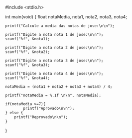#include <stdio.h>
		
int main(void)
{
	float notaMedia, nota1, nota2, nota3, nota4;
	
	
	printf("Calcule a media das notas de jose:\n\n");
	
	printf("Digite a nota nota 1 de jose:\n\n");
	scanf("%f", &nota1);
	
	printf("Digite a nota nota 2 de jose:\n\n");
	scanf("%f", &nota2);
	
	printf("Digite a nota nota 3 de jose:\n\n");
	scanf("%f", &nota3);
	
	printf("Digite a nota nota 4 de jose:\n\n");
	scanf("%f", &nota4);
	
	notaMedia = (nota1 + nota2 + nota3 + nota4) / 4;
	
	printf("notaMedia = %.1f \n\n", notaMedia);
	
	if(notaMedia >=7){
			printf("Aprovado\n\n");
	} else {
		printf("Reprovado\n\n");
	}
}
